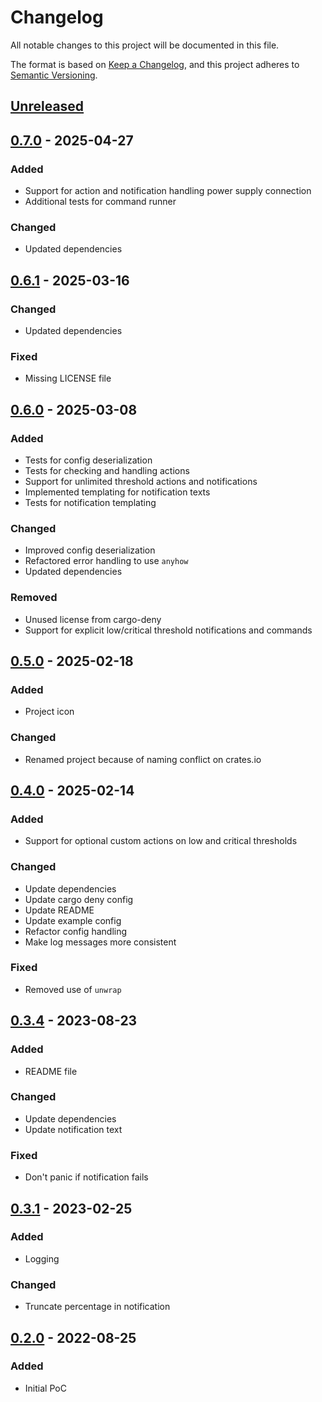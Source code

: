 # Changelog

All notable changes to this project will be documented in this file.

The format is based on [Keep a Changelog](https://keepachangelog.com/en/1.1.0/),
and this project adheres to [Semantic Versioning](https://semver.org/spec/v2.0.0.html).

## [Unreleased]

## [0.7.0] - 2025-04-27

### Added

- Support for action and notification handling power supply connection
- Additional tests for command runner

### Changed

- Updated dependencies

## [0.6.1] - 2025-03-16

### Changed

- Updated dependencies

### Fixed

- Missing LICENSE file

## [0.6.0] - 2025-03-08

### Added

- Tests for config deserialization
- Tests for checking and handling actions
- Support for unlimited threshold actions and notifications
- Implemented templating for notification texts
- Tests for notification templating

### Changed

- Improved config deserialization
- Refactored error handling to use `anyhow`
- Updated dependencies

### Removed

- Unused license from cargo-deny
- Support for explicit low/critical threshold notifications and commands

## [0.5.0] - 2025-02-18

### Added

- Project icon

### Changed

- Renamed project because of naming conflict on crates.io

## [0.4.0] - 2025-02-14

### Added

- Support for optional custom actions on low and critical thresholds

### Changed

- Update dependencies
- Update cargo deny config
- Update README
- Update example config
- Refactor config handling
- Make log messages more consistent

### Fixed

- Removed use of `unwrap`

## [0.3.4] - 2023-08-23

### Added

- README file

### Changed

- Update dependencies
- Update notification text

### Fixed

- Don't panic if notification fails

## [0.3.1] - 2023-02-25

### Added

- Logging

### Changed

- Truncate percentage in notification

## [0.2.0] - 2022-08-25

### Added

- Initial PoC

[Unreleased]: https://github.com/t4k1t/battered/compare/v0.7.0...HEAD
[0.7.0]: https://github.com/t4k1t/battered/compare/v0.6.1...v0.7.0
[0.6.1]: https://github.com/t4k1t/battered/compare/v0.6.0...v0.6.1
[0.6.0]: https://github.com/t4k1t/battered/compare/v0.5.0...v0.6.0
[0.5.0]: https://github.com/t4k1t/battered/compare/v0.4.0...v0.5.0
[0.4.0]: https://github.com/t4k1t/battered/compare/v0.3.4...v0.4.0
[0.3.4]: https://github.com/t4k1t/battered/compare/v0.3.1...v0.3.4
[0.3.1]: https://github.com/t4k1t/battered/compare/v0.2.0...v0.3.1
[0.2.0]: https://github.com/t4k1t/battered/releases/tag/v0.2.0
